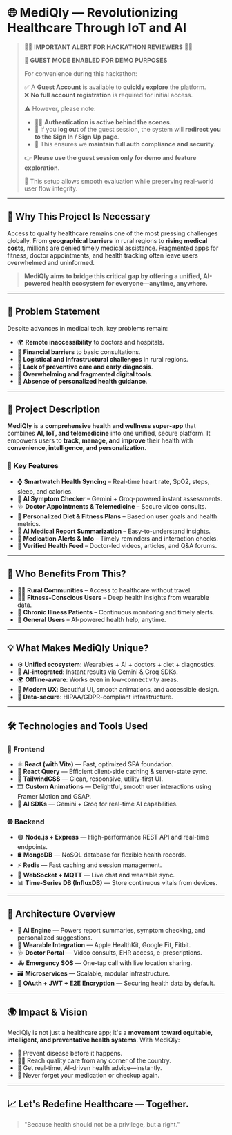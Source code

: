 # 🌐 MediQly — Revolutionizing Healthcare Through IoT and AI


> 🚨🚨 **IMPORTANT ALERT FOR HACKATHON REVIEWERS** 🚨🚨  
> 
> 🧪 **GUEST MODE ENABLED FOR DEMO PURPOSES**  
> 
> For convenience during this hackathon:
> 
> ✅ A **Guest Account** is available to **quickly explore** the platform.  
> ❌ **No full account registration** is required for initial access.  
> 
> ⚠️ However, please note:
> 
> - 🧑‍💻 **Authentication is active behind the scenes**.
> - 🔁 If you **log out** of the guest session, the system will **redirect you to the Sign In / Sign Up page**.
> - 🔐 This ensures we **maintain full auth compliance and security**.
> 
> 👉 **Please use the guest session only for demo and feature exploration.**
> 
> 🎯 This setup allows smooth evaluation while preserving real-world user flow integrity.


---

## 🚨 Why This Project Is Necessary

Access to quality healthcare remains one of the most pressing challenges globally. From **geographical barriers** in rural regions to **rising medical costs**, millions are denied timely medical assistance. Fragmented apps for fitness, doctor appointments, and health tracking often leave users overwhelmed and uninformed.

> **MediQly aims to bridge this critical gap by offering a unified, AI-powered health ecosystem for everyone—anytime, anywhere.**

---

## 🧠 Problem Statement

Despite advances in medical tech, key problems remain:
- 🌍 **Remote inaccessibility** to doctors and hospitals.
- 💸 **Financial barriers** to basic consultations.
- 🏥 **Logistical and infrastructural challenges** in rural regions.
- 🧪 **Lack of preventive care and early diagnosis**.
- 📱 **Overwhelming and fragmented digital tools**.
- 🧭 **Absence of personalized health guidance**.

---

## 🏥 Project Description

**MediQly** is a **comprehensive health and wellness super-app** that combines **AI, IoT, and telemedicine** into one unified, secure platform. It empowers users to **track, manage, and improve** their health with **convenience, intelligence, and personalization**.

### 🔑 Key Features
- ⌚ **Smartwatch Health Syncing** – Real-time heart rate, SpO2, steps, sleep, and calories.
- 🤖 **AI Symptom Checker** – Gemini + Groq-powered instant assessments.
- 🩺 **Doctor Appointments & Telemedicine** – Secure video consults.
- 🥗 **Personalized Diet & Fitness Plans** – Based on user goals and health metrics.
- 📄 **AI Medical Report Summarization** – Easy-to-understand insights.
- 💊 **Medication Alerts & Info** – Timely reminders and interaction checks.
- 📢 **Verified Health Feed** – Doctor-led videos, articles, and Q&A forums.

---

## 🎯 Who Benefits From This?

- 👩‍🌾 **Rural Communities** – Access to healthcare without travel.
- 🏃‍♂️ **Fitness-Conscious Users** – Deep health insights from wearable data.
- 🧓 **Chronic Illness Patients** – Continuous monitoring and timely alerts.
- 🧠 **General Users** – AI-powered health help, anytime.

---

## 💡 What Makes MediQly Unique?

- ⚙ **Unified ecosystem**: Wearables + AI + doctors + diet + diagnostics.
- 🤖 **AI-integrated**: Instant results via Gemini & Groq SDKs.
- 🌍 **Offline-aware**: Works even in low-connectivity areas.
- 🎨 **Modern UX**: Beautiful UI, smooth animations, and accessible design.
- 🔐 **Data-secure**: HIPAA/GDPR-compliant infrastructure.

---

## 🛠 Technologies and Tools Used

### 🧩 Frontend
- ⚛ **React (with Vite)** — Fast, optimized SPA foundation.
- 🔁 **React Query** — Efficient client-side caching & server-state sync.
- 💅 **TailwindCSS** — Clean, responsive, utility-first UI.
- 🎞 **Custom Animations** — Delightful, smooth user interactions using Framer Motion and GSAP.
- 🧠 **AI SDKs** — Gemini + Groq for real-time AI capabilities.

### 🌐 Backend
- 🟢 **Node.js + Express** — High-performance REST API and real-time endpoints.
- 🛢 **MongoDB** — NoSQL database for flexible health records.
- ⚡ **Redis** — Fast caching and session management.
- 🔄 **WebSocket + MQTT** — Live chat and wearable sync.
- 📊 **Time-Series DB (InfluxDB)** — Store continuous vitals from devices.

---

## 🔭 Architecture Overview

- 🧠 **AI Engine** — Powers report summaries, symptom checking, and personalized suggestions.
- 📱 **Wearable Integration** — Apple HealthKit, Google Fit, Fitbit.
- 🩺 **Doctor Portal** — Video consults, EHR access, e-prescriptions.
- 🚑 **Emergency SOS** — One-tap call with live location sharing.
- 🗃 **Microservices** — Scalable, modular infrastructure.
- 🔐 **OAuth + JWT + E2E Encryption** — Securing health data by default.

---

## 🌍 Impact & Vision

MediQly is not just a healthcare app; it's a **movement toward equitable, intelligent, and preventative health systems**. With MediQly:
- 🧬 Prevent disease before it happens.
- 🧑‍⚕️ Reach quality care from any corner of the country.
- 🤖 Get real-time, AI-driven health advice—instantly.
- 💊 Never forget your medication or checkup again.

---

## 📈 Let's Redefine Healthcare — Together.

> "Because health should not be a privilege, but a right."
